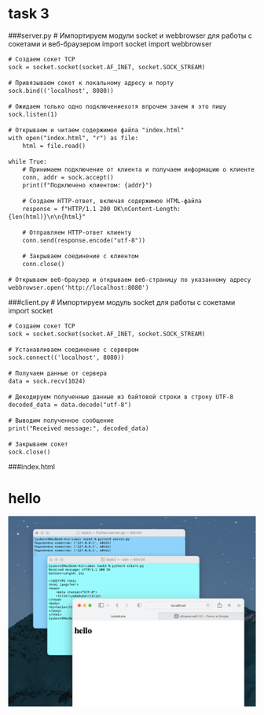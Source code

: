 # task 3
###server.py
    # Импортируем модули socket и webbrowser для работы с сокетами и веб-браузером
    import socket
    import webbrowser
    
    # Создаем сокет TCP
    sock = socket.socket(socket.AF_INET, socket.SOCK_STREAM)
    
    # Привязываем сокет к локальному адресу и порту
    sock.bind(('localhost', 8080))
    
    # Ожидаем только одно подключениехотя впрочем зачем я это пишу
    sock.listen(1)
    
    # Открываем и читаем содержимое файла "index.html"
    with open("index.html", "r") as file:
        html = file.read()
    
    while True:
        # Принимаем подключение от клиента и получаем информацию о клиенте
        conn, addr = sock.accept()
        print(f"Подключено клиентом: {addr}")
    
        # Создаем HTTP-ответ, включая содержимое HTML-файла
        response = f"HTTP/1.1 200 OK\nContent-Length: {len(html)}\n\n{html}"
    
        # Отправляем HTTP-ответ клиенту
        conn.send(response.encode("utf-8"))
    
        # Закрываем соединение с клиентом
        conn.close()
    
    # Открываем веб-браузер и открываем веб-страницу по указанному адресу
    webbrowser.open('http://localhost:8080')

###client.py
    # Импортируем модуль socket для работы с сокетами
    import socket
    
    # Создаем сокет TCP
    sock = socket.socket(socket.AF_INET, socket.SOCK_STREAM)
    
    # Устанавливаем соединение с сервером
    sock.connect(('localhost', 8080))
    
    # Получаем данные от сервера
    data = sock.recv(1024)
    
    # Декодируем полученные данные из байтовой строки в строку UTF-8
    decoded_data = data.decode("utf-8")
    
    # Выводим полученное сообщение
    print("Received message:", decoded_data)
    
    # Закрываем сокет
    sock.close()

###index.html
    <!DOCTYPE html>
    <html lang="en">
    <head>
        <meta charset="UTF-8">
        <title>lyubabuba</title>
    </head>
    <body>
    <h1>hello</h1>
    </body>
    </html>

![](task3.png)